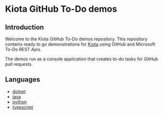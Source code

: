 # Kiota GitHub To-Do demos

## Introduction

Welcome to the Kiota GitHub To-Do demos repository. This repository contains ready to go demonstrations for [Kiota](https://github.com/microsoft/kiota) using GitHub and Microsoft To-Do REST Apis.

The demos run as a console application that creates to-do tasks for GitHub pull requests.

## Languages

- [dotnet](./dotnet/)
- [java](./java/)
- [python](./python/)
- [typescript](./typescript/)
